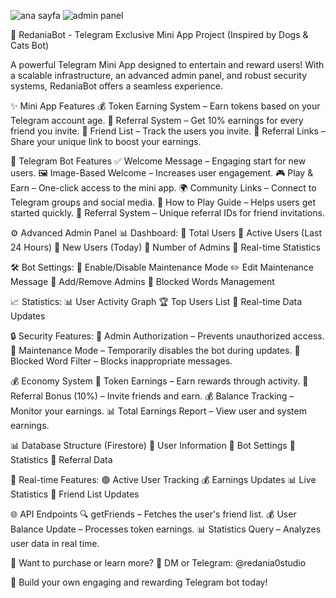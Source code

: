 
![ana sayfa](https://github.com/user-attachments/assets/4635a493-cfec-49c0-9559-6bdc3c266de3)
![admin panel](https://github.com/user-attachments/assets/41b40fb6-fbee-4247-bfa4-d722a97909ea)


🚀 RedaniaBot - Telegram Exclusive Mini App Project
(Inspired by Dogs & Cats Bot)

A powerful Telegram Mini App designed to entertain and reward users! With a scalable infrastructure, an advanced admin panel, and robust security systems, RedaniaBot offers a seamless experience.

✨ Mini App Features
💰 Token Earning System – Earn tokens based on your Telegram account age.
👥 Referral System – Get 10% earnings for every friend you invite.
📜 Friend List – Track the users you invite.
🔗 Referral Links – Share your unique link to boost your earnings.

🤖 Telegram Bot Features
✅ Welcome Message – Engaging start for new users.
🖼️ Image-Based Welcome – Increases user engagement.
🎮 Play & Earn – One-click access to the mini app.
🌍 Community Links – Connect to Telegram groups and social media.
📖 How to Play Guide – Helps users get started quickly.
🔗 Referral System – Unique referral IDs for friend invitations.

⚙️ Advanced Admin Panel
📊 Dashboard:
🔹 Total Users
🔹 Active Users (Last 24 Hours)
🔹 New Users (Today)
🔹 Number of Admins
🔹 Real-time Statistics

🛠️ Bot Settings:
🔧 Enable/Disable Maintenance Mode
✏️ Edit Maintenance Message
👑 Add/Remove Admins
🚫 Blocked Words Management

📈 Statistics:
📊 User Activity Graph
🏆 Top Users List
🔄 Real-time Data Updates

🔒 Security Features:
👑 Admin Authorization – Prevents unauthorized access.
🛑 Maintenance Mode – Temporarily disables the bot during updates.
🚫 Blocked Word Filter – Blocks inappropriate messages.

💰 Economy System
💎 Token Earnings – Earn rewards through activity.
👥 Referral Bonus (10%) – Invite friends and earn.
💰 Balance Tracking – Monitor your earnings.
📊 Total Earnings Report – View user and system earnings.

📊 Database Structure (Firestore)
📌 User Information
📌 Bot Settings
📌 Statistics
📌 Referral Data

🔄 Real-time Features:
🟢 Active User Tracking
💰 Earnings Updates
📊 Live Statistics
👥 Friend List Updates

🌐 API Endpoints
🔍 getFriends – Fetches the user's friend list.
💰 User Balance Update – Processes token earnings.
📊 Statistics Query – Analyzes user data in real time.

🎯 Want to purchase or learn more?
📩 DM or Telegram: @redania0studio

🚀 Build your own engaging and rewarding Telegram bot today!
